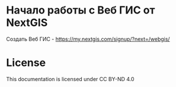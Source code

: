 Начало работы с Веб ГИС от NextGIS 
===================================
Создать Веб ГИС - https://my.nextgis.com/signup/?next=/webgis/

License
==============
This documentation is licensed under CC BY-ND 4.0
